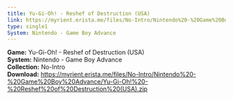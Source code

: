 ```yaml
---
title: Yu-Gi-Oh! - Reshef of Destruction (USA)
link: https://myrient.erista.me/files/No-Intro/Nintendo%20-%20Game%20Boy%20Advance/Yu-Gi-Oh!%20-%20Reshef%20of%20Destruction%20(USA).zip
type: single1
System: Nintendo - Game Boy Advance
---
```

<b>Game:</b> Yu-Gi-Oh! - Reshef of Destruction (USA)<br>
<b>System:</b> Nintendo - Game Boy Advance<br>
<b>Collection:</b> No-Intro<br>
<b>Download:</b> https://myrient.erista.me/files/No-Intro/Nintendo%20-%20Game%20Boy%20Advance/Yu-Gi-Oh!%20-%20Reshef%20of%20Destruction%20(USA).zip